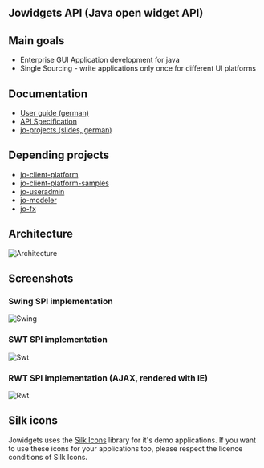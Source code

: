 ## Jowidgets API (Java open widget API) 

## Main goals
 
 * Enterprise GUI Application development for java
 * Single Sourcing - write applications only once for different UI platforms

## Documentation

  * [User guide (german)](http://www.jowidgets.org/docu)
  * [API Specification](http://www.jowidgets.org/api_doc)
  * [ jo-projects (slides, german)](http://www.jowidgets.org/documents/jo-projects.pdf)

## Depending projects

* [jo-client-platform](https://github.com/jo-source/jo-client-platform)
* [jo-client-platform-samples](https://github.com/jo-source/jo-client-platform-samples/)
* [jo-useradmin](https://github.com/jo-source/jo-useradmin)
* [jo-modeler](https://github.com/jo-source/jo-modeler)
* [jo-fx](https://github.com/jo-source/jo-fx)

## Architecture

![Architecture](http://jowidgets.org/pics/architecture.gif) 
  
## Screenshots

### Swing SPI implementation

![Swing](http://jowidgets.org/screenshots/screenshot_swing.jpg) 

### SWT SPI implementation

![Swt](http://jowidgets.org/screenshots/screenshot_swt.jpg) 

### RWT SPI implementation (AJAX, rendered with IE)

![Rwt](http://jowidgets.org/screenshots/screenshot_rwt.jpg) 

## Silk icons

Jowidgets uses the [Silk Icons](http://www.famfamfam.com/lab/icons/silk/) library for it's demo applications. If you want to use these icons for your applications too, please respect the licence conditions of Silk Icons.


